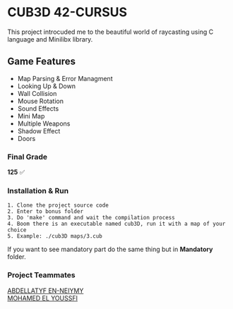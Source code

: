 
# CUB3D 42-CURSUS

This project introcuded me to the beautiful world of raycasting using C language and Minilibx library.

## Game Features

- Map Parsing & Error Managment
- Looking Up & Down
- Wall Collision
- Mouse Rotation
- Sound Effects
- Mini Map
- Multiple Weapons
- Shadow Effect
- Doors

### Final Grade

**125** ✅

### Installation & Run

    1. Clone the project source code
    2. Enter to bonus folder
    3. Do 'make' command and wait the compilation process
    4. Boom there is an executable named cub3D, run it with a map of your choice
    5. Example: ./cub3D maps/3.cub
If you want to see mandatory part do the same thing but in **Mandatory** folder.

### Project Teammates

[ABDELLATYF EN-NEIYMY](https://github.com/Abdlatif-20)<br />
[MOHAMED EL YOUSSFI](https://github.com/SimoRedDevil)
